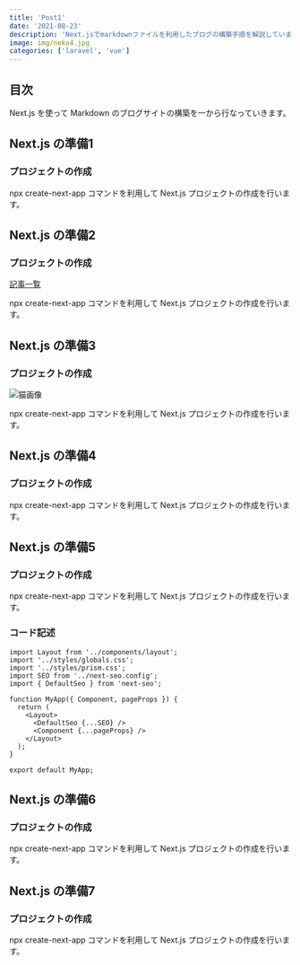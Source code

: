 ```yaml
---
title: 'Post1'
date: '2021-08-23'
description: 'Next.jsでmarkdownファイルを利用したブログの構築手順を解説しています。'
image: img/neko4.jpg
categories: ['laravel', 'vue']
---
```


## 目次

Next.js を使って Markdown のブログサイトの構築を一から行なっていきます。

## Next.js の準備1

### プロジェクトの作成

npx create-next-app コマンドを利用して Next.js プロジェクトの作成を行います。

## Next.js の準備2

### プロジェクトの作成

[記事一覧](/blog)

npx create-next-app コマンドを利用して Next.js プロジェクトの作成を行います。

## Next.js の準備3

### プロジェクトの作成

![猫画像](http://localhost:3000/img/neko3.jpg)

npx create-next-app コマンドを利用して Next.js プロジェクトの作成を行います。

## Next.js の準備4

### プロジェクトの作成

npx create-next-app コマンドを利用して Next.js プロジェクトの作成を行います。

## Next.js の準備5

### プロジェクトの作成

npx create-next-app コマンドを利用して Next.js プロジェクトの作成を行います。

### コード記述

```js[class="line-numbers"]
import Layout from '../components/layout';
import '../styles/globals.css';
import '../styles/prism.css';
import SEO from '../next-seo.config';
import { DefaultSeo } from 'next-seo';

function MyApp({ Component, pageProps }) {
  return (
    <Layout>
      <DefaultSeo {...SEO} />
      <Component {...pageProps} />
    </Layout>
  );
}

export default MyApp;
```

## Next.js の準備6

### プロジェクトの作成

npx create-next-app コマンドを利用して Next.js プロジェクトの作成を行います。

## Next.js の準備7

### プロジェクトの作成

npx create-next-app コマンドを利用して Next.js プロジェクトの作成を行います。